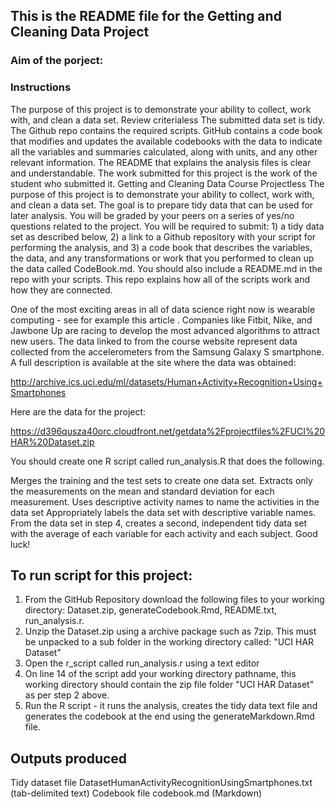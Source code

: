 ## This is the README file for the Getting and Cleaning Data Project

### Aim of the porject:

### Instructions

The purpose of this project is to demonstrate your ability to collect, work with, and clean a data set.
Review criterialess 
The submitted data set is tidy.
The Github repo contains the required scripts.
GitHub contains a code book that modifies and updates the available codebooks with the data to indicate all the variables and summaries calculated, along with units, and any other relevant information.
The README that explains the analysis files is clear and understandable.
The work submitted for this project is the work of the student who submitted it.
Getting and Cleaning Data Course Projectless 
The purpose of this project is to demonstrate your ability to collect, work with, and clean a data set. The goal is to prepare tidy data that can be used for later analysis. You will be graded by your peers on a series of yes/no questions related to the project. You will be required to submit: 1) a tidy data set as described below, 2) a link to a Github repository with your script for performing the analysis, and 3) a code book that describes the variables, the data, and any transformations or work that you performed to clean up the data called CodeBook.md. You should also include a README.md in the repo with your scripts. This repo explains how all of the scripts work and how they are connected.

One of the most exciting areas in all of data science right now is wearable computing - see for example this article . Companies like Fitbit, Nike, and Jawbone Up are racing to develop the most advanced algorithms to attract new users. The data linked to from the course website represent data collected from the accelerometers from the Samsung Galaxy S smartphone. A full description is available at the site where the data was obtained:

http://archive.ics.uci.edu/ml/datasets/Human+Activity+Recognition+Using+Smartphones

Here are the data for the project:

https://d396qusza40orc.cloudfront.net/getdata%2Fprojectfiles%2FUCI%20HAR%20Dataset.zip

You should create one R script called run_analysis.R that does the following.

Merges the training and the test sets to create one data set.
Extracts only the measurements on the mean and standard deviation for each measurement.
Uses descriptive activity names to name the activities in the data set
Appropriately labels the data set with descriptive variable names.
From the data set in step 4, creates a second, independent tidy data set with the average of each variable for each activity and each subject.
Good luck!



## To run script for this project:

1) From the GitHub Repository download the following files to your working directory: 
Dataset.zip, 
generateCodebook.Rmd, 
README.txt, 
run_analysis.r.
2) Unzip the Dataset.zip using a archive package such as 7zip. 
This must be unpacked to a sub folder in the working directory called: 
"UCI HAR Dataset"
2) Open the r_script called run_analysis.r using a text editor
3) On line 14 of the script add your working directory pathname, 
this working directory should contain the zip file folder 
"UCI HAR Dataset" as per step 2 above.
4) Run the R script - it runs the analysis, creates the tidy data 
text file and generates the codebook at the end using the 
generateMarkdown.Rmd file.

## Outputs produced

Tidy dataset file DatasetHumanActivityRecognitionUsingSmartphones.txt (tab-delimited text)
Codebook file codebook.md (Markdown)